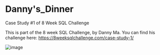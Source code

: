 # Danny's_Dinner
Case Study #1 of 8 Week SQL Challenge

This is part of the 8 week SQL Challenge, by Danny Ma.
You can find his challenge here: https://8weeksqlchallenge.com/case-study-1/

![image](https://user-images.githubusercontent.com/112572789/189135317-45e00532-9a90-4835-9572-c05cde7eca82.png)
